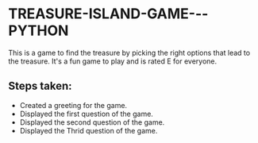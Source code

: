 # TREASURE-ISLAND-GAME---PYTHON
This is a game to find the treasure by picking the right options that lead to the treasure. It's a fun game to play and is rated E for everyone.

## Steps taken:
* Created a greeting for the game.
* Displayed the first question of the game.
* Displayed the second question of the game.
* Displayed the Thrid question of the game.
